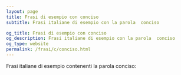 ```yaml
---
layout: page
title: Frasi di esempio con conciso 
subtitle: Frasi italiane di esempio con la parola  conciso

og_title: Frasi di esempio con conciso 
og_description: Frasi italiane di esempio con la parola  conciso
og_type: website
permalink: /frasi/c/conciso.html
---
```


Frasi italiane di esempio contenenti la parola conciso:


